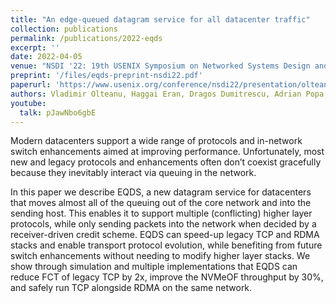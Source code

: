 ```yaml
---
title: "An edge-queued datagram service for all datacenter traffic"
collection: publications
permalink: /publications/2022-eqds
excerpt: ''
date: 2022-04-05
venue: "NSDI '22: 19th USENIX Symposium on Networked Systems Design and Implementation"
preprint: '/files/eqds-preprint-nsdi22.pdf'
paperurl: 'https://www.usenix.org/conference/nsdi22/presentation/olteanu'
authors: Vladimir Olteanu, Haggai Eran, Dragos Dumitrescu, Adrian Popa, Cristi Baciu, Mark Silberstein, Georgios Nikolaidis, Mark Handley, Costin Raiciu
youtube:
  talk: pJawNbo6gbE
---
```

Modern datacenters support a wide range of protocols and in-network switch enhancements aimed at improving performance. Unfortunately, most new and legacy protocols and enhancements often don’t coexist gracefully because they inevitably interact via queuing in the network.

In this paper we describe EQDS, a new datagram service for datacenters that moves almost all of the queuing out of the core network and into the sending host. This enables it to support multiple (conflicting) higher layer protocols, while only sending packets into the network when decided by a receiver-driven credit scheme. EQDS can speed-up legacy TCP and RDMA stacks and enable transport protocol evolution, while benefiting from future switch enhancements without needing to modify higher layer stacks. We show through simulation and multiple implementations that EQDS can reduce FCT of legacy TCP by 2x, improve the NVMeOF throughput by 30%, and safely run TCP alongside RDMA on the same network.